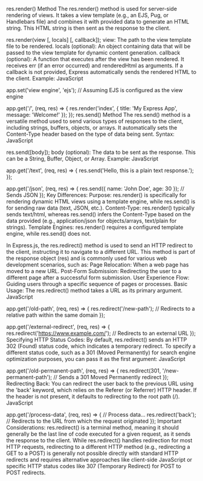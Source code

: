 res.render() Method
The res.render() method is used for server-side rendering of views. It takes a view template (e.g., an EJS, Pug, or Handlebars file) and combines it with provided data to generate an HTML string. This HTML string is then sent as the response to the client.

res.render(view [, locals] [, callback]);
view: The path to the view template file to be rendered.
locals (optional): An object containing data that will be passed to the view template for dynamic content generation. 
callback (optional): A function that executes after the view has been rendered. It receives err (if an error occurred) and renderedHtml as arguments. If a callback is not provided, Express automatically sends the rendered HTML to the client. 
Example:
JavaScript

app.set('view engine', 'ejs'); // Assuming EJS is configured as the view engine

app.get('/', (req, res) => {
  res.render('index', { title: 'My Express App', message: 'Welcome!' });
});
res.send() Method
The res.send() method is a versatile method used to send various types of responses to the client, including strings, buffers, objects, or arrays. It automatically sets the Content-Type header based on the type of data being sent.
Syntax:
JavaScript

res.send([body]);
body (optional): The data to be sent as the response. This can be a String, Buffer, Object, or Array.
Example:
JavaScript

app.get('/text', (req, res) => {
  res.send('Hello, this is a plain text response.');
});

app.get('/json', (req, res) => {
  res.send({ name: 'John Doe', age: 30 }); // Sends JSON
});
Key Differences:
Purpose:
res.render() is specifically for rendering dynamic HTML views using a template engine, while res.send() is for sending raw data (text, JSON, etc.).
Content-Type:
res.render() typically sends text/html, whereas res.send() infers the Content-Type based on the data provided (e.g., application/json for objects/arrays, text/plain for strings).
Template Engines:
res.render() requires a configured template engine, while res.send() does not.


In Express.js, the res.redirect() method is used to send an HTTP redirect to the client, instructing it to navigate to a different URL. This method is part of the response object (res) and is commonly used for various web development scenarios, such as: 
Page Relocation: When a web page has moved to a new URL.
Post-Form Submission: Redirecting the user to a different page after a successful form submission.
User Experience Flow: Guiding users through a specific sequence of pages or processes.
Basic Usage:
The res.redirect() method takes a URL as its primary argument.
JavaScript

app.get('/old-path', (req, res) => {
  res.redirect('/new-path'); // Redirects to a relative path within the same domain
});

app.get('/external-redirect', (req, res) => {
  res.redirect('https://www.example.com/'); // Redirects to an external URL
});
Specifying HTTP Status Codes:
By default, res.redirect() sends an HTTP 302 (Found) status code, which indicates a temporary redirect. To specify a different status code, such as a 301 (Moved Permanently) for search engine optimization purposes, you can pass it as the first argument:
JavaScript

app.get('/old-permanent-path', (req, res) => {
  res.redirect(301, '/new-permanent-path'); // Sends a 301 Moved Permanently redirect
});
Redirecting Back:
You can redirect the user back to the previous URL using the 'back' keyword, which relies on the Referer (or Referrer) HTTP header. If the header is not present, it defaults to redirecting to the root path (/).
JavaScript

app.get('/process-data', (req, res) => {
  // Process data...
  res.redirect('back'); // Redirects to the URL from which the request originated
});
Important Considerations:
res.redirect() is a terminal method, meaning it should generally be the last line of code executed for a given request, as it sends the response to the client.
While res.redirect() handles redirection for most HTTP requests, redirecting to a different HTTP method (e.g., redirecting a GET to a POST) is generally not possible directly with standard HTTP redirects and requires alternative approaches like client-side JavaScript or specific HTTP status codes like 307 (Temporary Redirect) for POST to POST redirects.